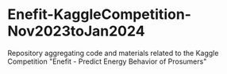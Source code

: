 # Enefit-KaggleCompetition-Nov2023toJan2024
Repository aggregating code and materials related to the Kaggle Competition "Enefit - Predict Energy Behavior of Prosumers"
